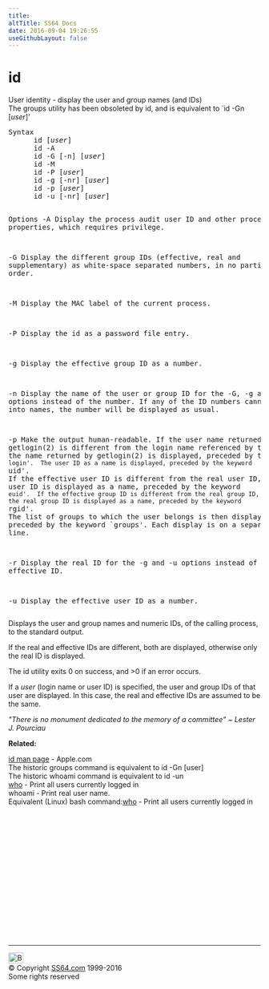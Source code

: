 ```yaml
---
title:
altTitle: SS64 Docs
date: 2016-09-04 19:26:55
useGithubLayout: false
---
```

<!-- #BeginLibraryItem "/Library/head_osx.lbi" --><!-- #EndLibraryItem --><h1>id</h1> 
<p>User identity - display the user and group names (and IDs)<br>
  The <span class="code">groups</span> utility has been obsoleted by id, and is equivalent to `id 
-Gn [<i>user</i>]' </p>
<pre>Syntax
      id [<i>user</i>]
      id -A
      id -G [-n] [<i>user</i>]
      id -M
      id -P [<i>user</i>]
      id -g [-nr] [<i>user</i>]
      id -p [<i>user</i>]
      id -u [-nr] [<i>user</i>]

Options
   -A     Display the process audit user ID and other process audit properties, which requires privilege.

   -G     Display the different group IDs (effective, real and supplementary)
         as white-space separated numbers, in no particular order.

   -M     Display the MAC label of the current process.

   -P     Display the id as a password file entry.

   -g     Display the effective group ID as a number.

   -n     Display the name of the user or group ID for the -G, -g and -u
          options instead of the number.  If any of the ID numbers cannot
          be mapped into names, the number will be displayed as usual.

   -p     Make the output human-readable.  If the user name returned by
          getlogin(2) is different from the login name referenced by the
          user ID, the name returned by getlogin(2) is displayed, preceded
          by the keyword `login'.  The user ID as a name is displayed,
          preceded by the keyword `uid'.  If the effective user ID is
          different from the real user ID, the real user ID is displayed as
          a name, preceded by the keyword `euid'.  If the effective group
          ID is different from the real group ID, the real group ID is displayed
          as a name, preceded by the keyword `rgid'.  The list of
          groups to which the user belongs is then displayed as names, preceded
          by the keyword `groups'.  Each display is on a separate line.

   -r     Display the real ID for the -g and -u options instead of the
         effective ID.

   -u     Display the effective user ID as a number.   </pre>
<p>Displays the user and group names and numeric IDs, of the calling 
process, to the standard output.</p>
<p> If the real and effective IDs are different, both are displayed, 
  otherwise only the real ID is displayed.</p>
<p>The id utility exits 0 on success, and &gt;0 if an error occurs.</p>
<p> If a <i>user</i> (login name or user ID) is specified, the user 
  and group IDs of that user are displayed. In this case, the real and effective 
IDs are assumed to be the same.</p>
<p class="quote"><i>"There is no monument dedicated to the memory of a committee" 
  ~ Lester 
  J. Pourciau</i></p>
<p><b>Related:</b></p>
<p>
<a href="https://developer.apple.com/legacy/library/documentation/Darwin/Reference/ManPages/man1/id.1.html">id man page</a> - Apple.com<br>
The historic <span class="code">groups</span> command is equivalent to <span class="code">id -Gn [user]</span><br>
The historic <span class="code">whoami</span> command is equivalent to <span class="code">id -un</span><br>
<a href="who.html">who</a> - Print all users currently logged in<br>
<span class="code">whoami </span>- Print real user name.<br>
Equivalent (Linux) bash command:<a href="../bash/who.html">who</a> - Print all users currently logged in</p><!-- #BeginLibraryItem "/Library/foot_osx.lbi" --><p>
<!-- OSX300 -->
<ins class="adsbygoogle" style="display:inline-block;width:300px;height:250px" data-ad-client="ca-pub-6140977852749469" data-ad-slot="1823340303"></ins>
<script>
(adsbygoogle = window.adsbygoogle || []).push({});
</script></p>
<hr>
<div id="bl" class="footer"><a href="id.html#"><img src="../images/top.png" width="30" height="22" alt="Back to the Top"></a></div>
<div id="br" class="footer, tagline">© Copyright <a href="../index.html">SS64.com</a> 1999-2016<br>
Some rights reserved</div><!-- #EndLibraryItem -->
